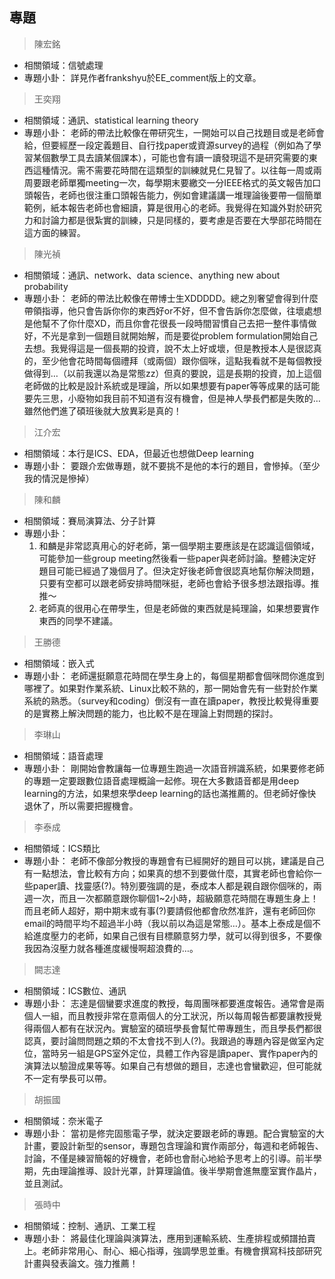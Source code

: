 ## 專題

> 陳宏銘

* 相關領域：信號處理
* 專題小卦： 詳見作者frankshyu於EE\_comment版上的文章。

> 王奕翔

* 相關領域：通訊、statistical learning theory
* 專題小卦： 老師的帶法比較像在帶研究生，一開始可以自己找題目或是老師會給，但要經歷一段定義題目、自行找paper或資源survey的過程（例如為了學習某個數學工具去讀某個課本），可能也會有讀一讀發現這不是研究需要的東西這種情況。需不需要花時間在這類型的訓練就見仁見智了。以往每一周或兩周要跟老師單獨meeting一次，每學期末要繳交一分IEEE格式的英文報告加口頭報告，老師也很注重口頭報告能力，例如會建議講一堆理論後要帶一個簡單範例，紙本報告老師也會細讀，算是很用心的老師。我覺得在知識外對於研究力和討論力都是很紮實的訓練，只是同樣的，要考慮是否要在大學部花時間在這方面的練習。

> 陳光禎

* 相關領域：通訊、network、data science、anything new about probability
* 專題小卦： 老師的帶法比較像在帶博士生XDDDDD。總之別奢望會得到什麼帶領指導，他只會告訴你你的東西好or不好，但不會告訴你怎麼做，往壞處想是他幫不了你什麼XD，而且你會花很長一段時間習慣自己去把一整件事情做好，不光是拿到一個題目就開始解，而是要從problem formulation開始自己去想。我覺得這是一個長期的投資，說不太上好或壞，但是教授本人是很認真的，至少他會花時間每個禮拜（或兩個）跟你個咪，這點我看就不是每個教授做得到…（以前我還以為是常態zz）但真的要說，這是長期的投資，加上這個老師做的比較是設計系統或是理論，所以如果想要有paper等等成果的話可能要先三思，小廢物如我目前不知道有沒有機會，但是神人學長們都是失敗的…雖然他們進了碩班後就大放異彩是真的！

> 江介宏

* 相關領域：本行是ICS、EDA，但最近也想做Deep learning
* 專題小卦： 要跟介宏做專題，就不要挑不是他的本行的題目，會慘掉。（至少我的情況是慘掉）

> 陳和麟

* 相關領域：賽局演算法、分子計算
* 專題小卦：
  1. 和麟是非常認真用心的好老師，第一個學期主要應該是在認識這個領域，可能參加一些group meeting然後看一些paper與老師討論。整體決定好題目可能已經過了幾個月了。但決定好後老師會很認真地幫你解決問題，只要有空都可以跟老師安排時間咪挺，老師也會給予很多想法跟指導。推推～
  2. 老師真的很用心在帶學生，但是老師做的東西就是純理論，如果想要實作東西的同學不建議。

> 王勝德

* 相關領域：嵌入式
* 專題小卦： 老師還挺願意花時間在學生身上的，每個星期都會個咪問你進度到哪裡了。如果對作業系統、Linux比較不熟的，那一開始會先有一些對於作業系統的熟悉。（survey和coding）倒沒有一直在讀paper，教授比較覺得重要的是實務上解決問題的能力，也比較不是在理論上對問題的探討。

> 李琳山

* 相關領域：語音處理
* 專題小卦： 剛開始會教讓每一位專題生跑過一次語音辨識系統，如果要修老師的專題一定要跟數位語音處理概論一起修。現在大多數語音都是用deep learning的方法，如果想來學deep learning的話也滿推薦的。但老師好像快退休了，所以需要把握機會。

> 李泰成

* 相關領域：ICS類比
* 專題小卦： 老師不像部分教授的專題會有已經開好的題目可以挑，建議是自己有一點想法，會比較有方向；如果真的想不到要做什麼，其實老師也會給你一些paper讀、找靈感\(?\)。特別要強調的是，泰成本人都是親自跟你個咪的，兩週一次，而且一次都願意跟你聊個1~2小時，超級願意花時間在專題生身上！而且老師人超好，期中期末或有事\(?\)要請假他都會欣然准許，還有老師回你email的時間平均不超過半小時（我以前以為這是常態…）。基本上泰成是個不給進度壓力的老師，如果自己很有目標願意努力學，就可以得到很多，不要像我因為沒壓力就各種進度緩慢啊超浪費的…。

> 闕志達

* 相關領域：ICS數位、通訊
* 專題小卦： 志達是個蠻要求進度的教授，每周團咪都要進度報告。通常會是兩個人一組，而且教授非常在意兩個人的分工狀況，所以每周報告都要讓教授覺得兩個人都有在狀況內。實驗室的碩班學長會幫忙帶專題生，而且學長們都很認真，要討論問問題之類的不太會找不到人\(?\)。我跟過的專題內容是做室內定位，當時另一組是GPS室外定位，具體工作內容是讀paper、實作paper內的演算法以驗證成果等等。如果自己有想做的題目，志達也會蠻歡迎，但可能就不一定有學長可以帶。

> 胡振國

* 相關領域：奈米電子
* 專題小卦： 當初是修完固態電子學，就決定要跟老師的專題。配合實驗室的大計畫，要設計新型的sensor，專題包含理論和實作兩部分，每週和老師報告、討論，不僅是練習簡報的好機會，老師也會耐心地給予思考上的引導。前半學期，先由理論推導、設計光罩，計算理論值。後半學期會進無塵室實作晶片，並且測試。

> 張時中

* 相關領域：控制、通訊、工業工程
* 專題小卦： 將最佳化理論與演算法，應用到運輸系統、生產排程或頻譜拍賣上。老師非常用心、耐心、細心指導，強調學思並重。有機會撰寫科技部研究計畫與發表論文。強力推薦！



